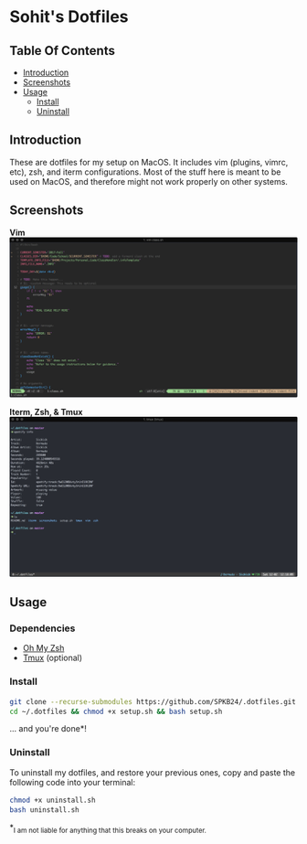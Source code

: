 # Sohit's Dotfiles

## Table Of Contents
* [Introduction](#introduction)
* [Screenshots](#screenshots)
* [Usage](#usage)
  * [Install](#install)
  * [Uninstall](#uninstall)

## Introduction

These are dotfiles for my setup on MacOS. It includes vim (plugins, vimrc, etc), zsh, and iterm configurations.
Most of the stuff here is meant to be used on MacOS, and therefore might not work properly on other systems.

## Screenshots

**Vim**
![Vim Sample](screenshots/vim-sample.png)

**Iterm, Zsh, & Tmux**
![Iterm/Zsh Sample](screenshots/iterm-zsh-tmux-sample.png)

## Usage

### Dependencies

* [Oh My Zsh](https://github.com/robbyrussell/oh-my-zsh)
* [Tmux](https://github.com/tmux/tmux) (optional)

### Install

```bash
git clone --recurse-submodules https://github.com/SPKB24/.dotfiles.git ~/.dotfiles 
cd ~/.dotfiles && chmod +x setup.sh && bash setup.sh 
```

... and you're done*!

### Uninstall

To uninstall my dotfiles, and restore your previous ones, copy and paste the following code into your terminal:

```bash
chmod +x uninstall.sh
bash uninstall.sh
```

*<sub>I am not liable for anything that this breaks on your computer.</sub>
